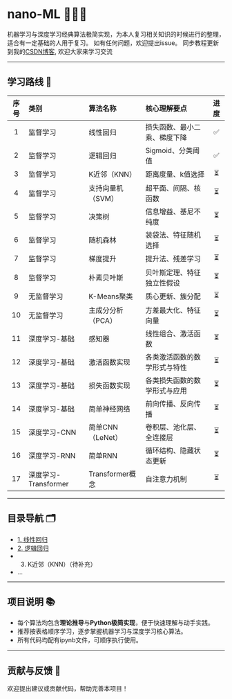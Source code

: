 # nano-ML 🧑‍💻✨  
机器学习与深度学习经典算法极简实现，为本人复习相关知识的时候进行的整理，适合有一定基础的人用于复习。
如有任何问题，欢迎提出issue。
同步教程更新到我的[CSDN博客](https://blog.csdn.net/UPCAUG?type=blog), 欢迎大家来学习交流

---

## 学习路线 🚀

| 序号 | 类别         | 算法名称         | 核心理解要点                   | 进度 |
|:---:|:------------|:----------------|:------------------------------|:----:|
| 1   | 监督学习     | 线性回归         | 损失函数、最小二乘、梯度下降   | ✅   |
| 2   | 监督学习     | 逻辑回归         | Sigmoid、分类阈值              | ✅   |
| 3   | 监督学习     | K近邻（KNN）     | 距离度量、k值选择               | ⏳   |
| 4   | 监督学习     | 支持向量机（SVM）| 超平面、间隔、核函数            | ⏳   |
| 5   | 监督学习     | 决策树           | 信息增益、基尼不纯度            | ⏳   |
| 6   | 监督学习     | 随机森林         | 装袋法、特征随机选择            | ⏳   |
| 7   | 监督学习     | 梯度提升         | 提升法、残差学习                | ⏳   |
| 8   | 监督学习     | 朴素贝叶斯       | 贝叶斯定理、特征独立性假设      | ⏳   |
| 9   | 无监督学习   | K-Means聚类      | 质心更新、簇分配                | ⏳   |
| 10  | 无监督学习   | 主成分分析（PCA）| 方差最大化、特征向量            | ⏳   |
| 11  | 深度学习-基础| 感知器           | 线性组合、激活函数              | ⏳   |
| 12  | 深度学习-基础| 激活函数实现     | 各类激活函数的数学形式与特性    | ⏳   |
| 13  | 深度学习-基础| 损失函数实现     | 各类损失函数的数学形式与应用    | ⏳   |
| 14  | 深度学习-基础| 简单神经网络     | 前向传播、反向传播              | ⏳   |
| 15  | 深度学习-CNN | 简单CNN（LeNet） | 卷积层、池化层、全连接层         | ⏳   |
| 16  | 深度学习-RNN | 简单RNN          | 循环结构、隐藏状态更新          | ⏳   |
| 17  | 深度学习-Transformer | Transformer概念 | 自注意力机制                   | ⏳   |

---

## 目录导航 🗂️

- [1. 线性回归](1.线性回归/理论.md)
- [2. 逻辑回归](2.逻辑回归/理论.md)
- 3. K近邻（KNN）（待补充）
- ...

---

## 项目说明 📚

- 每个算法均包含**理论推导**与**Python极简实现**，便于快速理解与动手实践。
- 推荐按表格顺序学习，逐步掌握机器学习与深度学习核心算法。
- 所有代码均配有ipynb文件，可顺序执行使用。

---

## 贡献与反馈 🤝

欢迎提出建议或贡献代码，帮助完善本项目！
